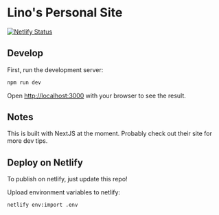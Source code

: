 # Lino's Personal Site

[![Netlify Status](https://api.netlify.com/api/v1/badges/4f485927-7de2-4fb0-8f54-9c81d770065f/deploy-status)](https://app.netlify.com/sites/linolevan/deploys)

## Develop

First, run the development server:

```bash
npm run dev
```

Open [http://localhost:3000](http://localhost:3000) with your browser to see the result.

## Notes

This is built with NextJS at the moment. Probably check out their site for more dev tips.

## Deploy on Netlify

To publish on netlify, just update this repo!

Upload environment variables to netlify:

```bash
netlify env:import .env
```
